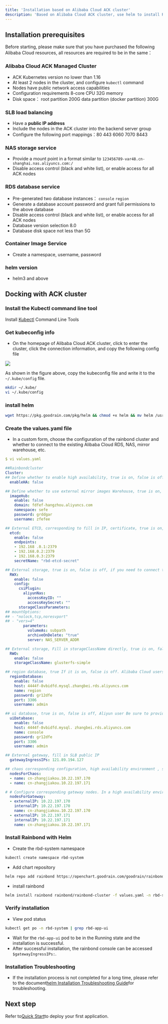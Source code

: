 ```yaml
---
title: 'Installation based on Alibaba Cloud ACK cluster'
description: 'Based on Alibaba Cloud ACK cluster, use helm to install Rainbond from scratch'
---
```


## Installation prerequisites

Before starting, please make sure that you have purchased the following Alibaba Cloud resources, all resources are required to be in the same：

### Alibaba Cloud ACK Managed Cluster

- ACK Kubernetes version no lower than 1.16
- At least 2 nodes in the cluster, and configure `kubectl` command
- Nodes have public network access capabilities
- Configuration requirements 8-core CPU 32G memory
- Disk space： root partition 200G data partition (docker partition) 300G

### SLB load balancing

- Have a **public IP address**
- Include the nodes in the ACK cluster into the backend server group
- Configure the following port mappings：80 443 6060 7070 8443

### NAS storage service

- Provide a mount point in a format similar to `123456789-var48.cn-shanghai.nas.aliyuncs.com:/`
- Disable access control (black and white list), or enable access for all ACK nodes

### RDS database service

- Pre-generated two database instances： `console` `region`
- Generate a database account password and grant full permissions to the above database
- Disable access control (black and white list), or enable access for all ACK nodes
- Database version selection 8.0
- Database disk space not less than 5G

### Container Image Service

- Create a namespace, username, password

### helm version

- helm3 and above

## Docking with ACK cluster

### Install the Kubectl command line tool

Install [Kubectl](/docs/ops-guide/tools/#kubectl) Command Line Tools


### Get kubeconfig info

- On the homepage of Alibaba Cloud ACK cluster, click to enter the cluster, click the connection information, and copy the following config file

![](https://pic.imgdb.cn/item/6217362f2ab3f51d91f511aa.png)

As shown in the figure above, copy the kubeconfig file and write it to the `~/.kube/config` file.

```bash
mkdir ~/.kube/
vi ~/.kube/config
```

### install helm

```bash
wget https://pkg.goodrain.com/pkg/helm && chmod +x helm && mv helm /usr/local/bin/
```

### Create the values.yaml file

- In a custom form, choose the configuration of the rainbond cluster and whether to connect to the existing Alibaba Cloud RDS, NAS, mirror warehouse, etc.

```yaml
$ vi values.yaml

##Rainbondcluster
Cluster:
## Define whether to enable high availability, true is on, false is off, the default replica set under high availability is 2
  enableHA: false

## Define whether to use external mirror images Warehouse, true is on, false is off, the user needs to provide the domain name, space name, user name and password of the existing mirror warehouse
  imageHub:
    enable: false
    domain: fdfef-hangzhou.aliyuncs.com
    namespace: sefe
    password: grddgar
    username: zfefee

## External ETCD, corresponding to fill in IP, certificate, true is on, false is off, if you have Alibaba Cloud ETCD, you can directly fill in the IP
  etcd:
    enable: false
    endpoints: 
    - 192.168 .0.1:2379 
    - 192.168.0.2:2379
    - 192.168.0.3:2379
    secretName: "rbd-etcd-secret"

## External storage, true is on, false is off, if you need to connect to Alibaba Cloud NAS storage, If you need to modify the mount parameters, you can modify the parameters below mountOptions according to the format, and directly modify the server address for the mount point.
  RWX:
    enable: false
    config:
      csiPlugin:
        aliyunNas:
          accessKeyID: ""
          accessKeySecret: ""
      storageClassParameters:
## mountOptions:
## - "nolock,tcp,noresvport"
## - "vers=4"
        parameters:
          volumeAs: subpath
          archiveOnDelete: "true"
          server: NAS_SERVER_ADDR

## External storage, Fill in storageClassName directly, true is on, false is off
  RWO:
    enable: false
    storageClassName: glusterfs-simple

## region database, true If it is on, false is off. Alibaba Cloud users must provide an external high-availability RDS Mysql 8.0 database. The region database needs to be created in advance in this database, and the RDS domain name, user name, and password that can be accessed by the intranet must be provided.
  regionDatabase:
    enable: false
    host: 4444f-8vbidfd.mysql.zhangbei.rds.aliyuncs.com 
    name: region
    password: gr12dfe
    port: 3306
    username: admin

## ui database, true is on, false is off, Aliyun user Be sure to provide an external high-availability RDS Mysql 8.0 database, in which the console database needs to be created in advance, and the RDS domain name, user name, and password accessible to the intranet need to be provided.
  uiDatabase:
    enable: false
    host: 4444f-8vbidfd.mysql. zhangbei.rds.aliyuncs.com
    name: console
    password: gr12dfe
    port: 3306
    username: admin

## External gateway, fill in SLB public IP
  gatewayIngressIPs: 121.89.194.127

## chaos corresponding configuration, high availability environment , select at least 2 nodes as cluster construction service running nodes, name is the node name of the back-end server node
  nodesForChaos:
  - name: cn-zhangjiakou.10.22.197.170
  - name: cn-zhangjiakou.10.22.197.171

# # Configure corresponding gateway nodes. In a high availability environment, at least two nodes are selected as cluster gateway nodes. It is recommended to use all nodes as gateway nodes. It is required that ports 80, 443, 6060, 7070, and 8443 of the nodes are not occupied.name Fill in the name of the node node.
  nodesForGateway:
  - externalIP: 10.22.197.170
    internalIP: 10.22.197.170
    name: cn-zhangjiakou.10.22.197.170
  - externalIP: 10.22.197.171
    internalIP: 10.22.197.171
    name: cn-zhangjiakou.10.22.197.171
```

### Install Rainbond with Helm

- Create the rbd-system namespace

```bash
kubectl create namespace rbd-system
```

- Add chart repository

```bash
helm repo add rainbond https://openchart.goodrain.com/goodrain/rainbond
```

- install rainbond

```bash
helm install rainbond rainbond/rainbond-cluster -f values.yaml -n rbd-system
```

### Verify installation

- View pod status

```bash
kubectl get po -n rbd-system | grep rbd-app-ui
```

- Wait for the `rbd-app-ui` pod to be in the Running state and the installation is successful.
- After successful installation, the rainbond console can be accessed `$gatewayIngressIPs:`.

### Installation Troubleshooting

- If the installation process is not completed for a long time, please refer to the document[helm Installation Troubleshooting Guide](/docs/installation/install-troubleshoot/helm-install-troubleshoot)for troubleshooting.

## Next step

Refer to[Quick Start](/docs/quick-start/getting-started/)to deploy your first application.
